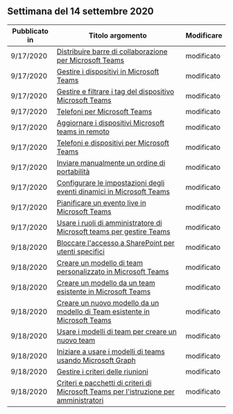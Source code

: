 <!-- This file is generated automatically each week. Changes made to this file will be overwritten.-->




## <a name="week-of-september-14-2020"></a>Settimana del 14 settembre 2020


| Pubblicato in |Titolo argomento | Modificare |
|------|------------|--------|
| 9/17/2020 | [Distribuire barre di collaborazione per Microsoft Teams](/MicrosoftTeams/devices/collab-bar-deploy) | modificato |
| 9/17/2020 | [Gestire i dispositivi in Microsoft Teams](/MicrosoftTeams/devices/device-management) | modificato |
| 9/17/2020 | [Gestire e filtrare i tag del dispositivo Microsoft Teams](/MicrosoftTeams/devices/manage-device-tags) | modificato |
| 9/17/2020 | [Telefoni per Microsoft Teams](/MicrosoftTeams/devices/phones-for-teams) | modificato |
| 9/17/2020 | [Aggiornare i dispositivi Microsoft teams in remoto](/MicrosoftTeams/devices/remote-update) | modificato |
| 9/17/2020 | [Telefoni e dispositivi per Microsoft Teams](/MicrosoftTeams/devices/usb-devices) | modificato |
| 9/17/2020 | [Inviare manualmente un ordine di portabilità](/MicrosoftTeams/phone-number-calling-plans/manually-submit-port-order) | modificato |
| 9/17/2020 | [Configurare le impostazioni degli eventi dinamici in Microsoft Teams](/MicrosoftTeams/teams-live-events/configure-teams-live-events) | modificato |
| 9/17/2020 | [Pianificare un evento live in Microsoft Teams](/MicrosoftTeams/teams-live-events/plan-for-teams-live-events) | modificato |
| 9/17/2020 | [Usare i ruoli di amministratore di Microsoft teams per gestire Teams](/MicrosoftTeams/using-admin-roles) | modificato |
| 9/18/2020 | [Bloccare l'accesso a SharePoint per utenti specifici](/MicrosoftTeams/block-access-sharepoint) | modificato |
| 9/18/2020 | [Creare un modello di team personalizzato in Microsoft Teams](/MicrosoftTeams/create-a-team-template) | modificato |
| 9/18/2020 | [Creare un modello da un team esistente in Microsoft Teams](/MicrosoftTeams/create-template-from-existing-team) | modificato |
| 9/18/2020 | [Creare un nuovo modello da un modello di Team esistente in Microsoft Teams](/MicrosoftTeams/create-template-from-existing-template) | modificato |
| 9/18/2020 | [Usare i modelli di team per creare un nuovo team](/MicrosoftTeams/get-started-with-teams-templates-in-the-admin-console) | modificato |
| 9/18/2020 | [Iniziare a usare i modelli di teams usando Microsoft Graph](/MicrosoftTeams/get-started-with-teams-templates) | modificato |
| 9/18/2020 | [Gestire i criteri delle riunioni](/MicrosoftTeams/meeting-policies-in-teams) | modificato |
| 9/18/2020 | [Criteri e pacchetti di criteri di Microsoft Teams per l'istruzione per amministratori](/MicrosoftTeams/policy-packages-edu) | modificato |
